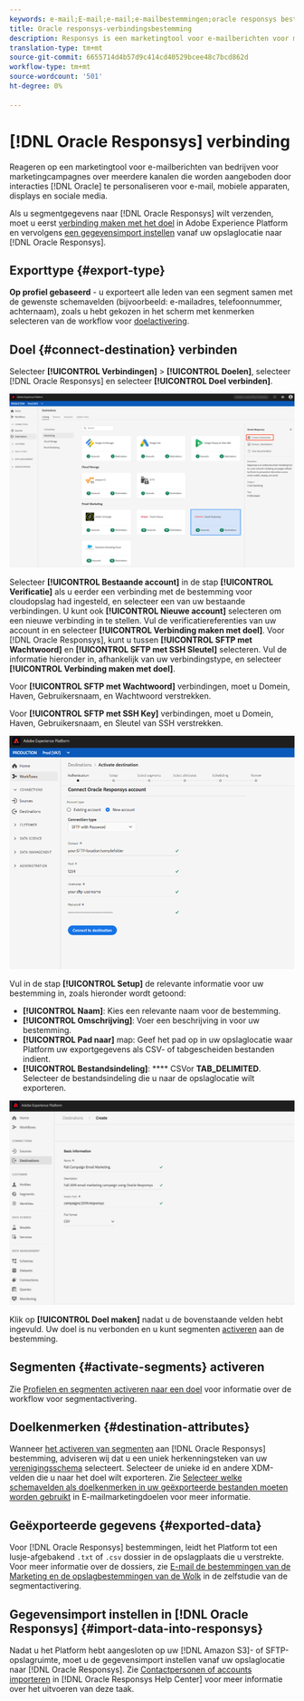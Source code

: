 ```yaml
---
keywords: e-mail;E-mail;e-mail;e-mailbestemmingen;oracle responsys bestemming
title: Oracle responsys-verbindingsbestemming
description: Responsys is een marketingtool voor e-mailberichten voor marketingcampagnes over meerdere kanalen die door Oracle worden aangeboden om interacties via e-mail, mobiele apparaten, displays en sociale media aan te passen.
translation-type: tm+mt
source-git-commit: 6655714d4b57d9c414cd40529bcee48c7bcd862d
workflow-type: tm+mt
source-wordcount: '501'
ht-degree: 0%

---
```



# [!DNL Oracle Responsys] verbinding

[](https://www.oracle.com/marketingcloud/products/cross-channel-orchestration/) Reageren op een marketingtool voor e-mailberichten van bedrijven voor marketingcampagnes over meerdere kanalen die worden aangeboden door interacties  [!DNL Oracle] te personaliseren voor e-mail, mobiele apparaten, displays en sociale media.

Als u segmentgegevens naar [!DNL Oracle Responsys] wilt verzenden, moet u eerst [verbinding maken met het doel](#connect-destination) in Adobe Experience Platform en vervolgens [een gegevensimport instellen](#import-data-into-responsys) vanaf uw opslaglocatie naar [!DNL Oracle Responsys].

## Exporttype {#export-type}

**Op profiel gebaseerd**  - u exporteert alle leden van een segment samen met de gewenste schemavelden (bijvoorbeeld: e-mailadres, telefoonnummer, achternaam), zoals u hebt gekozen in het scherm met kenmerken selecteren van de workflow voor  [doelactivering](../../ui/activate-destinations.md#select-attributes).

## Doel {#connect-destination} verbinden

Selecteer **[!UICONTROL Verbindingen]** > **[!UICONTROL Doelen]**, selecteer [!DNL Oracle Responsys] en selecteer **[!UICONTROL Doel verbinden]**.

![Verbinden met Responssys](../../assets/catalog/email-marketing/oracle-responsys/catalog.png)

Selecteer **[!UICONTROL Bestaande account]** in de stap **[!UICONTROL Verificatie]** als u eerder een verbinding met de bestemming voor cloudopslag had ingesteld, en selecteer een van uw bestaande verbindingen. U kunt ook **[!UICONTROL Nieuwe account]** selecteren om een nieuwe verbinding in te stellen. Vul de verificatiereferenties van uw account in en selecteer **[!UICONTROL Verbinding maken met doel]**. Voor [!DNL Oracle Responsys], kunt u tussen **[!UICONTROL SFTP met Wachtwoord]** en **[!UICONTROL SFTP met SSH Sleutel]** selecteren. Vul de informatie hieronder in, afhankelijk van uw verbindingstype, en selecteer **[!UICONTROL Verbinding maken met doel]**.

Voor **[!UICONTROL SFTP met Wachtwoord]** verbindingen, moet u Domein, Haven, Gebruikersnaam, en Wachtwoord verstrekken.

Voor **[!UICONTROL SFTP met SSH Key]** verbindingen, moet u Domein, Haven, Gebruikersnaam, en Sleutel van SSH verstrekken.

![Gegevens van Responsys invullen](../../assets/catalog/email-marketing/oracle-responsys/account-info.png)

Vul in de stap **[!UICONTROL Setup]** de relevante informatie voor uw bestemming in, zoals hieronder wordt getoond:
- **[!UICONTROL Naam]**: Kies een relevante naam voor de bestemming.
- **[!UICONTROL Omschrijving]**: Voer een beschrijving in voor uw bestemming.
- **[!UICONTROL Pad naar]** map: Geef het pad op in uw opslaglocatie waar Platform uw exportgegevens als CSV- of tabgescheiden bestanden indient.
- **[!UICONTROL Bestandsindeling]**:  **** CSVor  **TAB_DELIMITED**. Selecteer de bestandsindeling die u naar de opslaglocatie wilt exporteren.

![Basisinformatie van Responsys](../../assets/catalog/email-marketing/oracle-responsys/basic-information.png)

Klik op **[!UICONTROL Doel maken]** nadat u de bovenstaande velden hebt ingevuld. Uw doel is nu verbonden en u kunt segmenten [activeren](../../ui/activate-destinations.md) aan de bestemming.

## Segmenten {#activate-segments} activeren

Zie [Profielen en segmenten activeren naar een doel](../../ui/activate-destinations.md) voor informatie over de workflow voor segmentactivering.

## Doelkenmerken {#destination-attributes}

Wanneer [het activeren van segmenten](../../ui/activate-destinations.md) aan [!DNL Oracle Responsys] bestemming, adviseren wij dat u een uniek herkenningsteken van uw [verenigingsschema](../../../profile/home.md#profile-fragments-and-union-schemas) selecteert. Selecteer de unieke id en andere XDM-velden die u naar het doel wilt exporteren. Zie [Selecteer welke schemavelden als doelkenmerken in uw geëxporteerde bestanden moeten worden gebruikt](./overview.md#destination-attributes) in E-mailmarketingdoelen voor meer informatie.

## Geëxporteerde gegevens {#exported-data}

Voor [!DNL Oracle Responsys] bestemmingen, leidt het Platform tot een lusje-afgebakend `.txt` of `.csv` dossier in de opslagplaats die u verstrekte. Voor meer informatie over de dossiers, zie [E-mail de bestemmingen van de Marketing en de opslagbestemmingen van de Wolk](../../ui/activate-destinations.md#esp-and-cloud-storage) in de zelfstudie van de segmentactivering.

## Gegevensimport instellen in [!DNL Oracle Responsys] {#import-data-into-responsys}

Nadat u het Platform hebt aangesloten op uw [!DNL Amazon S3]- of SFTP-opslagruimte, moet u de gegevensimport instellen vanaf uw opslaglocatie naar [!DNL Oracle Responsys]. Zie [Contactpersonen of accounts importeren](https://docs.oracle.com/cloud/latest/marketingcs_gs/OMCEA/Connect_WizardUpload.htm) in [!DNL Oracle Responsys Help Center] voor meer informatie over het uitvoeren van deze taak.